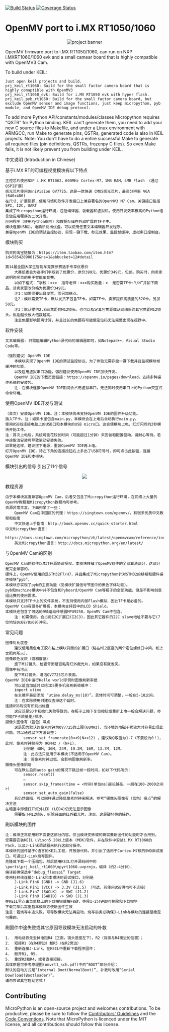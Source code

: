 [![Build Status](https://travis-ci.org/micropython/micropython.png?branch=master)](https://travis-ci.org/micropython/micropython) [![Coverage Status](https://coveralls.io/repos/micropython/micropython/badge.png?branch=master)](https://coveralls.io/r/micropython/micropython?branch=master)

OpenMV port to i.MX RT1050/1060
=======================
<p align="center">
  <img src="https://github.com/RockySong/micropython-rocky/blob/master/omvrt_banner.jpg" alt="project banner" />
</p>

OpenMV firmware port to i.MX RT1050/1060, can run on NXP i.MXRT1060/1060 evk and a small camear board that is highly compatible with OpenMV3 Cam.

To build under KEIL:

    Just open keil projects and build.
    prj_keil_rt1060: Build for the small factor camera board that is highly comaptible with OpenMV3
    prj_keil_rt1050_evk: Build for i.MX RT1050 evk with hyper flash.
    prj_keil_pyb_rt1050: Build for the small factor camera board, but exclude OpenMV sensor and image functions, just keep micropython, pyb module, and OpenMV IDE debug protocol.
    
To add more Python API/constants/modules/classes
    Micropython requires "QSTR" for Python binding. KEIL can't generate them, you need to add your new C source files to Makefile, and under a Linux environment with ARMGCC, run Make to generate pins, QSTRs, generated code is also in KEIL projects.
    Note: You don't have to do a entire successful Make to generate all required files (pin definitions, QSTRs, frozenpy C files). So even Make fails, it is not likely prevent you from building under KEIL.

中文说明 (Introduction in Chinese)

基于i.MX RT的可编程视觉模块有以下特点

    主控芯片使用NXP i.MX RT1062，600MHz Cortex-M7，1MB RAM，4MB Flash （通过QSPI扩展）
    感光芯片使用OmniVision OV7725，这是一款快速 CMOS感光芯片，最高分辨率 VGA (640x480)
    在尺寸、扩展引脚、使用习惯和软件开发接口上兼容著名的OpenMV3 M7 Cam。关键接口包括SPI, I2C, UART
    集成了Micropython运行环境，包括编译器、装载器和虚拟机。使用开发效率极高的Python语言做应用程序的二次开发。
    应用程序（使用Python编写）和数据存储在外部扩展的TF卡中。
    模块连接USB后，电脑识别出优盘。可以使用任意文本编辑器开发程序。
    兼容OpenMV IDE的调试监控协议，实现一键下载、秒见效果、监控帧缓冲、虚拟串口控制台。

模块购买

    购买的淘宝链接为：https://item.taobao.com/item.htm?id=585420906175&ns=1&abbucket=12#detail 

    第14届全国大学生智能车竞赛参赛选手专享优惠价
        大赛组委会为选手们争取到了优惠价，原价399元，优惠价349元，包邮。购买时，向卖家说明购买目的用于智能车竞赛，
        以如下格式：“学校：xxx  指导老师：xxx购买数量：x  是否需TF卡:Y/N”并拍下商品，请卖家更改价格为优惠价349元。
        注1：如果需要出具发票，需另加税点。
        注2：模块需要TF卡，默认发货不包含TF卡。如需TF卡，卖家提供高质量的32G卡，另加50元。
        注3：默认提供2.8mm焦距的M12镜头。也可以指定其它焦距或从网络采购其它焦距M12镜头。焦距越长放大倍数越高。
        注意焦距影响距离计算，并且过长的焦距有可能使定位码无法完整出现在视野中。

软件安装

    文本编辑器: 只需能编辑Python源代码的编辑器即可，如Notepad++，Visual Studio Code等。

    （强烈建议）OpenMV IDE
        本模块实现了OpenMV IDE的调试监控协议。为了体验无需存盘一键下载并且监视模块帧缓冲的功能，
        以及启用虚拟串口功能，强烈建议使用OpenMV IDE加快开发。
        OpenMV IDE的下载页面链接：https://openmv.io/pages/download。支持多种操作系统的安装包。
        注：在模块连接OpenMV IDE期间会占用虚拟串口，无法同时使用串口上的Python交互式命令环境。

使用OpenMV IDE开发与测试

    （首次）安装OpenMV IDE。注：本模块尚未支持OpenMV IDE的固件升级功能。
    插入TF卡。注：如果卡里包含main.py，本模块会在上电后自动执行main.py。
    使用USB线连接电脑上的USB口和本模块的USB micro口。这会使模块上电，红灯闪烁约2秒模块开始工作。
    注：首次上电后，系统可能花较长时间（可能超过1分钟）来安装和配置驱动，请耐心等待。若中途取消安装可导致驱动安装失败。
    如果是这样，建议拔下电源，重装OpenMV IDE再上电。
    打开OpenMV IDE，待左下角的连接按钮右上多出了USB符号时，即可点击此按钮，连接OpenMV IDE和本模块。

模块引出的信号
    引出了11个信号
<p align="center">
  <img src="https://github.com/RockySong/micropython-rocky/blob/omv_initial_integrate/docs/omvrt1_signals.jpg"/>
</p>

教程资源

    由于本模块高度兼容OpenMV Cam，后者又包含了Micropython运行环境，在网络上大量的OpenMV教程和Micropython教程均可参考。
    资源非常丰富，下面列举了一些：
        OpenMV Cam在中国区的代理：https://singtown.com/openmv/，有很多优质中文教程和指南
        中文快速上手指南：http://book.openmv.cc/quick-starter.html
    中文Micropython语言：
        https://docs.singtown.com/micropython/zh/latest/openmvcam/reference/index.html
        英文Micropython语言：http://docs.micropython.org/en/latest/

与OpenMV Cam的区别

    OpenMV Cam的软件以MIT开源协议授权，本模块移植了OpenMV软件的全部算法部分，这部分是完全兼容的。
    硬件上，OpenMV使用的是STM32F7/H7，并且集成了Micropython针对STM32的移植和硬件操作模块“pyb”。
    本模块亦实现了pyb的主要功能（见模块扩展信号节图中的黑色字体功能）。
    pyb和machine模块中并不包含和Pyboard/OpenMV Cam等板子的全部功能，但是不影响创意组比赛的使用需求。
    本模块只支持TF卡上的文件系统，不支持使用内部Flash模拟，因此TF卡是必备的。
    OpenMV Cam有很多扩展板，本模块支持其中的LCD Shield。
    本模块还包含了可选的9轴运动传感器MPU9250，OpenMV Cam不包含。
        注：如需使用，会占用I2C扩展口(I2C3)，因此其它器件的I2C slave地址不要与它(7位地址0x68/0x69)冲突。

常见问题

    图像对比度差
        建议使用黑色电工胶布粘上模块背面的扩展口（粘在M12底座的两个定位螺丝口中间，如上文照片所示）。
    图像颜色发灰（饱和度低）
        旋下M12镜头，检查背面是否粘有红外截光片，如果没有就发灰。
    图像中有污点
        旋下M12镜头，清洁OV7725芯片表面。
    OpenMV IDE中运行Hello world示例时图像刷新率低
        可以适当加延时以给IDE更多机会刷新帧缓冲：
        import utime
        在主循环最后添加 “utime.delay_ms(10)”。具体时间可调整，一般在5-10之间。
        注：在实际使用时建议去掉这个延时。
    连接USB后没有识别出优盘
        这应该是SD卡初始化失败导致的。在板子上按下复位按钮或重新上电一般会解决问题，亦可能TF卡质量差/损坏。
    摄像头图像有（蓝色）噪点
        这是因为默认的像素时钟为OV7725的上限(60MHz)，当环境的电磁干扰较大时容易出现此问题。可以通过以下方法调整：
            sensor.set_framerate(0<<9|N<<12) ，建议N的取值为1-7（不要设为0！），此时，像素时钟频率为 96MHz / (N+1)，
            分别是 48M, 36M, 24M, 19.2M, 16M, 13.7M, 12M。
            注：此方法只适用于本模块(不适用于OpenMV Cam)。
            注：若像素时钟过低，会影响图像刷新率。
    摄像头图像阴暗
        可在默认启用auto gain的情况下跳过帧一段时间，如以下代码所示：
            sensor.reset()
            …
            sensor.skip_frames(time = <时间(单位ms)越长越亮，一般在100-2000之间>)
            sensor.set_auto_gain(False)
        若仍然偏暗，可以同样通过降低像素时钟来解决，参考“摄像头图像有（蓝色）噪点”的解决方法
    在暗室中即使打开红外LED (LED4)仍无法显示图像
        需要旋下M12镜头，拆除背面的红外截光片。注意，这是破坏性的操作。

刷新模块的固件

    注：模块正常使用时不需要这部分内容，仅当模块变砖或的确需要新固件的功能时才会用到。
    您需要安装KEIL uVison5.20以上版本 (MDK)软件，并在软件中安装i.MX RT1060的Pack，以及J-Link调试器来执行这部分操作。
    本模块的固件基于C语言的KEIL工程，开放源代码，并引出了适用于Cortex-M7核的SWD调试接口。可通过J-Link烧写固件。
    克隆或下载一个压缩包。然后使用KEIL打开源码树中的 \ports\prj_keil_rt1060\mpyrt1060.uvprojx，编译（约2-4分钟），
    编译前确保选中“debug_flexspi” Target
    使用杜邦线连接J-Link和本模块的调试接口，分别是
        J-Link.Pin6 (GND) -> GND (J1.6)
        J-Link.Pin1 (VCC) -> 3.3V (J1.5) （可选，若使用USB供电可不连接）
        J-Link.Pin7 (SWCLK) -> SWC (J1.2)
        J-Link.Pin9 (SWDIO) -> SWD (J1.3)
    在KEIL里点击菜单栏上的下载按钮或按F8键，等候1-2分钟即可擦除和下载完毕
    下载完毕后需重启本模块方使新固件生效
    注意：若烧写中途失败，可导致模块无法再启动，烧写前务必确保J-Link与模块的连接是稳定可靠的。

刷固件中途失败或其它原因导致模块无法启动的补救

    1.	用电烙铁先去掉电阻R4（正面，镜头底座左下），R2（背面与R4接近的位置）；
    2.	短接R1（在R4旁边）和R5（在R2旁边）
    3.	重新连接J-Link，在KEIL中重新下载程序固件；
    4.	断开R1, R5，
    5.	重焊R2和R4，或者直接短接。
    具体原理可参考原理图(omvrt1_sch.pdf)中的“BOOT”部分介绍：
    默认的启动方式是”Internal Boot(NormalBoot)”, 补救时改用”Serial Download(Bootloader)”。
    请勿尝试其它启动方式！ 
	

Contributing
------------

MicroPython is an open-source project and welcomes contributions. To be
productive, please be sure to follow the
[Contributors' Guidelines](https://github.com/micropython/micropython/wiki/ContributorGuidelines)
and the [Code Conventions](https://github.com/micropython/micropython/blob/master/CODECONVENTIONS.md).
Note that MicroPython is licenced under the MIT license, and all contributions
should follow this license.
